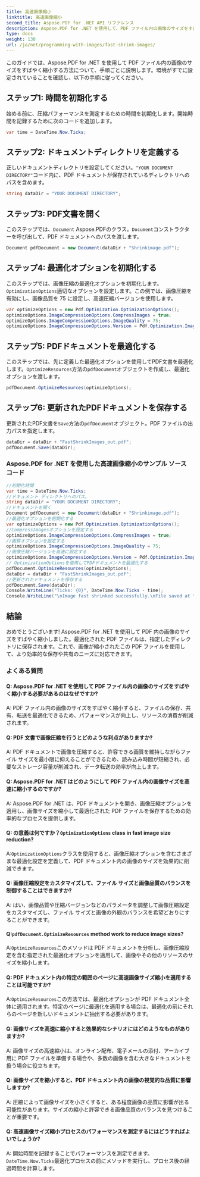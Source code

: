 ```yaml
---
title: 高速画像縮小
linktitle: 高速画像縮小
second_title: Aspose.PDF for .NET API リファレンス
description: Aspose.PDF for .NET を使用して、PDF ファイル内の画像のサイズをすばやく縮小します。
type: docs
weight: 130
url: /ja/net/programming-with-images/fast-shrink-images/
---
```

このガイドでは、Aspose.PDF for .NET を使用して PDF ファイル内の画像のサイズをすばやく縮小する方法について、手順ごとに説明します。環境がすでに設定されていることを確認し、以下の手順に従ってください。

## ステップ1: 時間を初期化する

始める前に、圧縮パフォーマンスを測定するための時間を初期化します。開始時間を記録するために次のコードを追加します。

```csharp
var time = DateTime.Now.Ticks;
```

## ステップ2: ドキュメントディレクトリを定義する

正しいドキュメントディレクトリを設定してください。`"YOUR DOCUMENT DIRECTORY"`コード内に、PDF ドキュメントが保存されているディレクトリへのパスを含めます。

```csharp
string dataDir = "YOUR DOCUMENT DIRECTORY";
```

## ステップ3: PDF文書を開く

このステップでは、`Document` Aspose.PDFのクラス。`Document`コンストラクターを呼び出して、PDF ドキュメントへのパスを渡します。

```csharp
Document pdfDocument = new Document(dataDir + "Shrinkimage.pdf");
```

## ステップ4: 最適化オプションを初期化する

このステップでは、画像圧縮の最適化オプションを初期化します。`OptimizationOptions`適切なオプションを設定します。この例では、画像圧縮を有効にし、画像品質を 75 に設定し、高速圧縮バージョンを使用します。

```csharp
var optimizeOptions = new Pdf.Optimization.OptimizationOptions();
optimizeOptions.ImageCompressionOptions.CompressImages = true;
optimizeOptions.ImageCompressionOptions.ImageQuality = 75;
optimizeOptions.ImageCompressionOptions.Version = Pdf.Optimization.ImageCompressionVersion.Fast;
```

## ステップ5: PDFドキュメントを最適化する

このステップでは、先に定義した最適化オプションを使用してPDF文書を最適化します。`OptimizeResources`方法の`pdfDocument`オブジェクトを作成し、最適化オプションを渡します。

```csharp
pdfDocument.OptimizeResources(optimizeOptions);
```

## ステップ6: 更新されたPDFドキュメントを保存する

更新されたPDF文書を`Save`方法の`pdfDocument`オブジェクト。PDF ファイルの出力パスを指定します。

```csharp
dataDir = dataDir + "FastShrinkImages_out.pdf";
pdfDocument.Save(dataDir);
```

### Aspose.PDF for .NET を使用した高速画像縮小のサンプル ソース コード 
```csharp
//初期化時間
var time = DateTime.Now.Ticks;
//ドキュメント ディレクトリへのパス。
string dataDir = "YOUR DOCUMENT DIRECTORY";
//ドキュメントを開く
Document pdfDocument = new Document(dataDir + "Shrinkimage.pdf");
//最適化オプションを初期化する
var optimizeOptions = new Pdf.Optimization.OptimizationOptions();
//CompressImagesオプションを設定する
optimizeOptions.ImageCompressionOptions.CompressImages = true;
//画質オプションを設定する
optimizeOptions.ImageCompressionOptions.ImageQuality = 75;
//画像圧縮バージョンを高速に設定する
optimizeOptions.ImageCompressionOptions.Version = Pdf.Optimization.ImageCompressionVersion.Fast;
// OptimizationOptionsを使用してPDFドキュメントを最適化する
pdfDocument.OptimizeResources(optimizeOptions);
dataDir = dataDir + "FastShrinkImages_out.pdf";
//更新されたドキュメントを保存する
pdfDocument.Save(dataDir);
Console.WriteLine("Ticks: {0}", DateTime.Now.Ticks - time);
Console.WriteLine("\nImage fast shrinked successfully.\nFile saved at " + dataDir);
```

## 結論

おめでとうございます! Aspose.PDF for .NET を使用して PDF 内の画像のサイズをすばやく縮小しました。最適化された PDF ファイルは、指定したディレクトリに保存されます。これで、画像が縮小されたこの PDF ファイルを使用して、より効率的な保存や共有のニーズに対応できます。

### よくある質問

#### Q: Aspose.PDF for .NET を使用して PDF ファイル内の画像のサイズをすばやく縮小する必要があるのはなぜですか?

A: PDF ファイル内の画像のサイズをすばやく縮小すると、ファイルの保存、共有、転送を最適化できるため、パフォーマンスが向上し、リソースの消費が削減されます。

#### Q: PDF 文書で画像圧縮を行うとどのような利点がありますか?

A: PDF ドキュメントで画像を圧縮すると、許容できる画質を維持しながらファイル サイズを最小限に抑えることができるため、読み込み時間が短縮され、必要なストレージ容量が削減され、データ転送の効率が向上します。

#### Q: Aspose.PDF for .NET はどのようにして PDF ファイル内の画像サイズを高速に縮小するのですか?

A: Aspose.PDF for .NET は、PDF ドキュメントを開き、画像圧縮オプションを適用し、画像サイズを縮小して最適化された PDF ファイルを保存するための効率的なプロセスを提供します。

####  Q: の意義は何ですか？`OptimizationOptions` class in fast image size reduction?

 A:`OptimizationOptions`クラスを使用すると、画像圧縮オプションを含むさまざまな最適化設定を定義して、PDF ドキュメント内の画像のサイズを効果的に削減できます。

#### Q: 画像圧縮設定をカスタマイズして、ファイル サイズと画像品質のバランスを制御することはできますか?

A: はい、画像品質や圧縮バージョンなどのパラメータを調整して画像圧縮設定をカスタマイズし、ファイル サイズと画像の外観のバランスを希望どおりにすることができます。

####  Q:`pdfDocument.OptimizeResources` method work to reduce image sizes?

 A:`OptimizeResources`このメソッドは PDF ドキュメントを分析し、画像圧縮設定を含む指定された最適化オプションを適用して、画像やその他のリソースのサイズを縮小します。

#### Q: PDF ドキュメント内の特定の範囲のページに高速画像サイズ縮小を適用することは可能ですか?

 A:`OptimizeResources`この方法では、最適化オプションが PDF ドキュメント全体に適用されます。特定のページに最適化を適用する場合は、最適化の前にそれらのページを新しいドキュメントに抽出する必要があります。

#### Q: 画像サイズを高速に縮小すると効果的なシナリオにはどのようなものがありますか?

A: 画像サイズの高速縮小は、オンライン配布、電子メールの添付、アーカイブ用に PDF ファイルを準備する場合や、多数の画像を含む大きなドキュメントを扱う場合に役立ちます。

#### Q: 画像サイズを縮小すると、PDF ドキュメント内の画像の視覚的な品質に影響しますか?

A: 圧縮によって画像サイズを小さくすると、ある程度画像の品質に影響が出る可能性があります。サイズの縮小と許容できる画像品質のバランスを見つけることが重要です。

#### Q: 高速画像サイズ縮小プロセスのパフォーマンスを測定するにはどうすればよいでしょうか?

 A: 開始時間を記録することでパフォーマンスを測定できます。`DateTime.Now.Ticks`最適化プロセスの前にメソッドを実行し、プロセス後の経過時間を計算します。